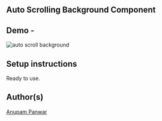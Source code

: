 ## Auto Scrolling Background Component


## Demo -

![auto scroll background](https://user-images.githubusercontent.com/65714751/125505466-46f24b0a-d479-4b48-a10b-ecc8ff5740a2.gif)


## Setup instructions

Ready to use.

## Author(s)

[Anupam Panwar](https://github.com/Anupam-Panwar)
